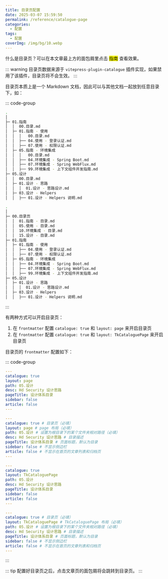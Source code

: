 ```yaml
---
title: 目录页配置
date: 2025-03-07 15:59:50
permalink: /reference/catalogue-page
categories:
  - 配置
tags:
  - 配置
coverImg: /img/bg/10.webp
---
```


什么是目录页？可以在本文章最上方的面包屑里点击 <mark>指南</mark> 查看效果。

::: warning
目录页数据来源于 `vitepress-plugin-catalogue` 插件实现，如果禁用了该插件，目录页将不会生效。
:::

目录页本质上是一个 Markdown 文档，因此可以与其他文档一起放到任意目录下，如：

::: code-group

```sh [当前文件夹] {4,10,15}
.
│
├─ 01.指南
│  │  00.目录.md
│  ├─ 01.指南 - 使用
│  │  │   00.目录.md
│  │  ├── 04.使用 - 登录认证.md
│  │  ├── 07.使用 - 权限认证.md
│  ├─ 05.指南 - 环境集成
│  │  │   00.目录.md
│  │  ├── 04.环境集成 - Spring Boot.md
│  │  ├── 07.环境集成 - Spring WebFlux.md
│  │  ├── 99.环境集成 - 上下文组件开发指南.md
├─ 05.设计
│  │  00.目录.md
│  ├─ 01.设计 - 思路
│  │  │  01.设计 - 思路设计.md
│  ├─ 03.设计 - Helpers
│  │  ├── 01.设计 - Helpers 说明.md
```

```sh [专门创建目录页文件夹] {3-7}
.
│
├─ 00.目录页
│  │  01.指南 - 目录.md
│  │  05.使用 - 目录.md
│  │  10.环境集成 - 目录.md
│  │  15.设计 - 目录.md
├─ 01.指南
│  ├─ 01.指南 - 使用
│  │  ├── 04.使用 - 登录认证.md
│  │  ├── 07.使用 - 权限认证.md
│  ├─ 05.指南 - 环境集成
│  │  ├── 04.环境集成 - Spring Boot.md
│  │  ├── 07.环境集成 - Spring WebFlux.md
│  │  ├── 99.环境集成 - 上下文组件开发指南.md
├─ 05.设计
│  ├─ 01.设计 - 思路
│  │  │  01.设计 - 思路设计.md
│  ├─ 03.设计 - Helpers
│  │  ├── 01.设计 - Helpers 说明.md
```

:::

有两种方式可以开启目录页：

1. 在 `frontmatter` 配置 `catalogue: true` 和 `layout: page` 来开启目录页
2. 在 `frontmatter` 配置 `catalogue: true` 和 `layout: TkCataloguePage` 来开启目录页

目录页的 `frontmatter` 配置如下：

::: code-group

```yaml [方式 1]
---
catalogue: true
layout: page
path: 05.设计
desc: Hd Security 设计思路
pageTitle: 设计体系目录
sidebar: false
article: false
---
```

```yaml [方式 1 带注释]
---
catalogue: true # 目录页（必填）
layout: page # page 布局（必填）
path: 05.设计 # 设置为根目录下的某个文件夹相对路径（必填）
desc: Hd Security 设计思路 # 目录描述
pageTitle: 设计体系目录 # 页面标题，默认为目录
sidebar: false # 不显示侧边栏
article: false # 不显示在首页的文章列表和归档页
---
```

```yaml [方式 2]
---
catalogue: true
layout: TkCataloguePage
path: 05.设计
desc: Hd Security 设计思路
pageTitle: 设计体系目录
sidebar: false
article: false
---
```

```yaml [方式 2 带注释]
---
catalogue: true # 目录页（必填）
layout: TkCataloguePage # TkCataloguePage 布局（必填）
path: 05.设计 # 设置为根目录下的某个文件夹相对路径（必填）
desc: Hd Security 设计思路 # 目录描述
pageTitle: 设计体系目录 # 页面标题，默认为目录
sidebar: false # 不显示侧边栏
article: false # 不显示在首页的文章列表和归档页
---
```

:::

::: tip
配置好目录页之后，点击文章页的面包屑将会跳转到目录页。
:::
